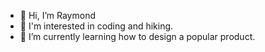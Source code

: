- 👋 Hi, I’m Raymond
- 👀 I'm interested in coding and hiking.
- 🌱 I’m currently learning how to design a popular product.

<!---
0RaymondJiang0/0RaymondJiang0 is a ✨ special ✨ repository because its `README.md` (this file) appears on your GitHub profile.
You can click the Preview link to take a look at your changes.
--->
